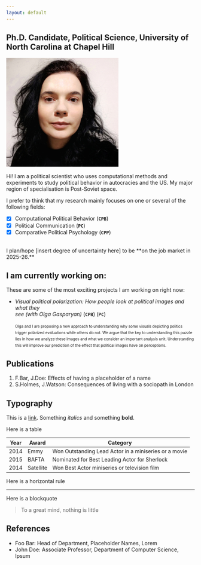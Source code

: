 ```yaml
---
layout: default
---
```


## Ph.D. Candidate, Political Science, University of North Carolina at Chapel Hill

<img class="profile-picture" src="sherlock.jpg">

Hi! I am a political scientist who uses computational methods and experiments to study political behavior in autocracies and the US. My major region of specialisation is Post-Soviet space.

I prefer to think that my research mainly focuses on one or several of the following fields:

- [x] Computational Political Behavior (**``CPB``**)
- [x] Political Communication (**``PC``**)
- [x] Comparative Political Psychology (**``CPP``**) 

<br/>
I plan/hope [insert degree of uncertainty here] to be **on the job market in 2025-26.**


## I am currently working on:

These are some of the most exciting projects I am working on right now:

- *Visual political polarization:  How people look at political images and what they  
see (with Olga Gasparyan)* (**``CPB``**) (**``PC``**)   
<ul>  <font size="-3">  Olga and I are proposing a new approach to understanding why some visuals depicting politics trigger polarized evaluations while others do not. We argue that the key to understanding this puzzle lies in how we analyze these images and what we consider an important analysis unit. Understanding this will improve our prediction of the effect that political images have on perceptions.  </font>  </ul>
       
## Publications

1. F.Bar, J.Doe: Effects of having a placeholder of a name
2. S.Holmes, J.Watson: Consequences of living with a sociopath in London

## Typography

This is a [link](http://google.com). Something *italics* and something **bold**.

Here is a table

Year | Award | Category
-----|-------|--------
2014 | Emmy  | Won Outstanding Lead Actor in a miniseries or a movie
2015 | BAFTA | Nominated for Best Leading Actor for Sherlock
2014 | Satellite | Won Best Actor miniseries or television film

Here is a horizontal rule

---

Here is a blockquote

> To a great mind, nothing is little

## References

* Foo Bar: Head of Department, Placeholder Names, Lorem
* John Doe: Associate Professor, Department of Computer Science, Ipsum
